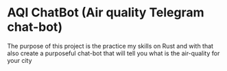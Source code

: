# AQI ChatBot (Air quality Telegram chat-bot)


The purpose of this project is the practice my skills on Rust and with that also create a purposeful chat-bot that will tell you what is the air-quality for your city

